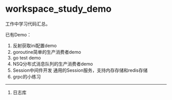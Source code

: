 # workspace_study_demo
工作中学习代码汇总。

已有Demo：
1. 反射获取ini配置demo
2. goroutine简单的生产消费者demo
3. go test demo
4. NSQ分布式消息队列的生产消费者demo
5. Session中间件开发
   通用的Session服务，支持内存存储和redis存储
6. grpc的小练习
-------------------
1. 日志库
